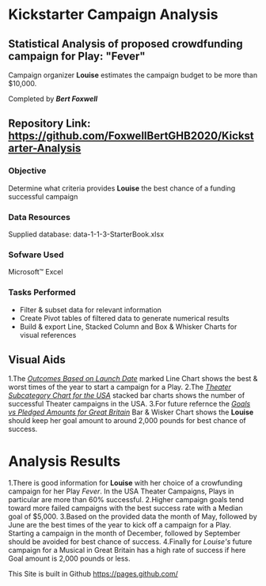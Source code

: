 # Kickstarter Campaign Analysis
## Statistical Analysis of proposed crowdfunding campaign for Play: "Fever"
Campaign organizer **Louise** estimates the campaign budget to be more than $10,000.

Completed by ***Bert Foxwell***

## Repository Link:  https://github.com/FoxwellBertGHB2020/Kickstarter-Analysis

### Objective
Determine what criteria provides **Louise** the best chance of a funding successful campaign

### Data Resources
Supplied database: data-1-1-3-StarterBook.xlsx

### Sofware Used  
Microsoft™ Excel

### Tasks Performed
* Filter & subset data for relevant information
* Create Pivot tables of filtered data to generate numerical results
* Build & export Line, Stacked Column and Box & Whisker Charts for visual references

## Visual Aids
1.The [*Outcomes Based on Launch Date*](Outcomes_Launch_Date.pdf) marked Line Chart shows the best & worst times of the year to start a campaign for a Play.
2.The [*Theater Subcategory Chart for the USA*](TheaterSubcategoryChartUS.pdf) stacked bar charts shows the number of successful Theater campaigns in the USA.
3.For future refernce the [*Goals vs Pledged Amounts for Great Britain*](GoalvsPledgedGB.pdf) Bar & Wisker Chart shows the **Louise** should keep her goal amount to around 2,000 pounds for best chance of success.

# Analysis Results
1.There is good information for **Louise** with her choice of a crowfunding campaign for her Play *Fever*.  In the USA Theater Campaigns, Plays in particular are more than 60% successful. 
2.Higher campaign goals tend toward more failed campaigns with the best success rate with a Median goal of $5,000.
3.Based on the provided data the month of May, followed by June are the best times of the year to kick off a campaign for a Play. Starting a campaign in the month of December, followed by September should be avoided for best chance of success.
4.Finally for *Louise's* future campaign for a Musical in Great Britain has a high rate of success if here Goal amount is 2,000 pounds or less.















This Site is built in Github https://pages.github.com/
